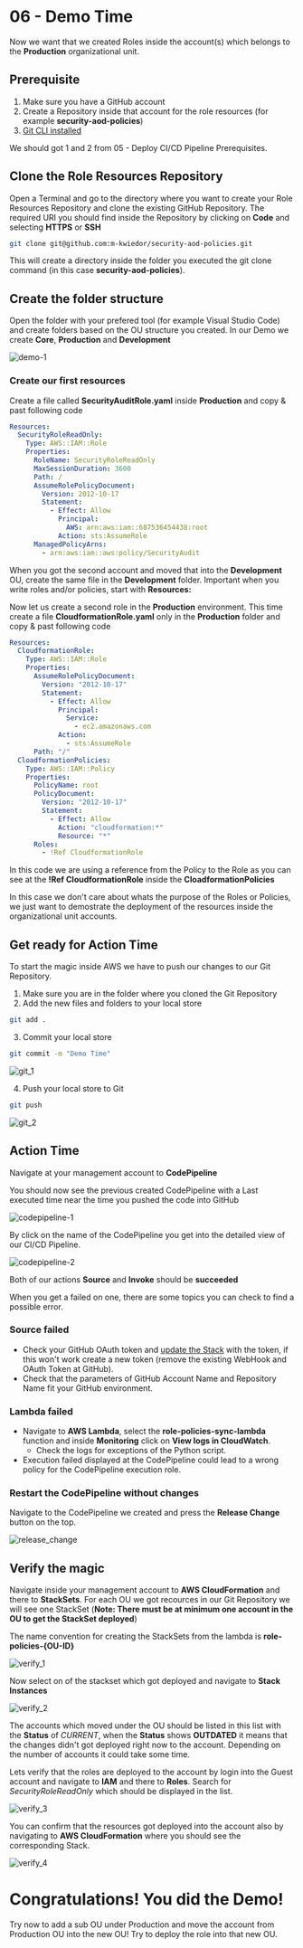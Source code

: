# 06 - Demo Time

Now we want that we created Roles inside the account(s) which belongs to the **Production** organizational unit.

## Prerequisite

1. Make sure you have a GitHub account 
2. Create a Repository inside that account for the role resources (for example **security-aod-policies**)
3. [Git CLI installed](https://git-scm.com/book/en/v2/Getting-Started-Installing-Git)

We should got 1 and 2 from 05 - Deploy CI/CD Pipeline Prerequisites.

## Clone the Role Resources Repository

Open a Terminal and go to the directory where you want to create your Role Resources Repository and clone the existing GitHub Repository. The required URI you should find inside the Repository by clicking on **Code** and selecting **HTTPS** or **SSH**

```bash
git clone git@github.com:m-kwiedor/security-aod-policies.git
```

This will create a directory inside the folder you executed the git clone command (in this case **security-aod-policies**).

## Create the folder structure

Open the folder with your prefered tool (for example Visual Studio Code) and create folders based on the OU structure you created. In our Demo we create **Core**, **Production** and **Development**

![demo-1](../images/demo_1.png)

### Create our first resources

Create a file called **SecurityAuditRole.yaml** inside **Production** and copy & past following code

```yaml
Resources:
  SecurityRoleReadOnly:
    Type: AWS::IAM::Role
    Properties:
      RoleName: SecurityRoleReadOnly
      MaxSessionDuration: 3600
      Path: /
      AssumeRolePolicyDocument:
        Version: 2012-10-17
        Statement:
          - Effect: Allow
            Principal:
              AWS: arn:aws:iam::687536454438:root
            Action: sts:AssumeRole
      ManagedPolicyArns:
        - arn:aws:iam::aws:policy/SecurityAudit
```

When you got the second account and moved that into the **Development** OU, create the same file in the **Development** folder. Important when you write roles and/or policies, start with **Resources:**

Now let us create a second role in the **Production** environment. This time create a file **CloudformationRole.yaml** only in the **Production** folder and copy & past following code

```yaml
Resources:
  CloudformationRole:
    Type: AWS::IAM::Role
    Properties:
      AssumeRolePolicyDocument:
        Version: "2012-10-17"
        Statement:
          - Effect: Allow
            Principal:
              Service:
                - ec2.amazonaws.com
            Action:
              - sts:AssumeRole
      Path: "/"
  CloadformationPolicies:
    Type: AWS::IAM::Policy
    Properties:
      PolicyName: root
      PolicyDocument:
        Version: "2012-10-17"
        Statement:
          - Effect: Allow
            Action: "cloudformation:*"
            Resource: "*"
      Roles:
        - !Ref CloudformationRole
```

In this code we are using a reference from the Policy to the Role as you can see at the **!Ref CloudformationRole** inside the **CloadformationPolicies**

In this case we don't care about whats the purpose of the Roles or Policies, we just want to demostrate the deployment of the resources inside the organizational unit accounts.

## Get ready for Action Time

To start the magic inside AWS we have to push our changes to our Git Repository. 

1. Make sure you are in the folder where you cloned the Git Repository
2. Add the new files and folders to your local store
```bash
git add .
```
3. Commit your local store
```bash
git commit -m "Demo Time"
```
![git_1](../images/git_1.png)

4. Push your local store to Git
```bash
git push
```
![git_2](../images/git_2.png)

## Action Time

Navigate at your management account to **CodePipeline**

You should now see the previous created CodePipeline with a Last executed time near the time you pushed the code into GitHub

![codepipeline-1](../images/codepipeline_1.png)

By click on the name of the CodePipeline you get into the detailed view of our CI/CD Pipeline.

![codepipeline-2](../images/codepipeline_2.png)

Both of our actions **Source** and **Invoke** should be **succeeded**

When you get a failed on one, there are some topics you can check to find a possible error.

### Source failed

* Check your GitHub OAuth token and [update the Stack](https://docs.aws.amazon.com/AWSCloudFormation/latest/UserGuide/updating.stacks.walkthrough.html) with the token, if this won't work create a new token (remove the existing WebHook and OAuth Token at GitHub).
* Check that the parameters of GitHub Account Name and Repository Name fit your GitHub environment.

### Lambda failed

* Navigate to **AWS Lambda**, select the **role-policies-sync-lambda** function and inside **Monitoring** click on **View logs in CloudWatch**.
  * Check the logs for exceptions of the Python script.
* Execution failed displayed at the CodePipeline could lead to a wrong policy for the CodePipeline execution role.

### Restart the CodePipeline without changes

Navigate to the CodePipeline we created and press the **Release Change** button on the top.

![release_change](../images/release_change.png)

## Verify the magic

Navigate inside your management account to **AWS CloudFormation** and there to **StackSets**. For each OU we got recources in our Git Repository we will see one StackSet (**Note: There must be at minimum one account in the OU to get the StackSet deployed**)

The name convention for creating the StackSets from the lambda is **role-policies-{OU-ID}**

![verify_1](../images/verify_1.png)

Now select on of the stackset which got deployed and navigate to **Stack Instances**

![verify_2](../images/verify_2.png)

The accounts which moved under the OU should be listed in this list with the **Status** of *CURRENT*, when the **Status** shows **OUTDATED** it means that the changes didn't got deployed right now to the account. Depending on the number of accounts it could take some time.

Lets verify that the roles are deployed to the account by login into the Guest account and navigate to **IAM** and there to **Roles**. Search for *SecurityRoleReadOnly* which should be displayed in the list.

![verify_3](../images/verify_3.png)

You can confirm that the resources got deployed into the account also by navigating to **AWS CloudFormation**  where you should see the corresponding Stack.

![verify_4](../images/verify_4.png)

# Congratulations! You did the Demo!

Try now to add a sub OU under Production and move the account from Production OU into the new OU! Try to deploy the role into that new OU.

